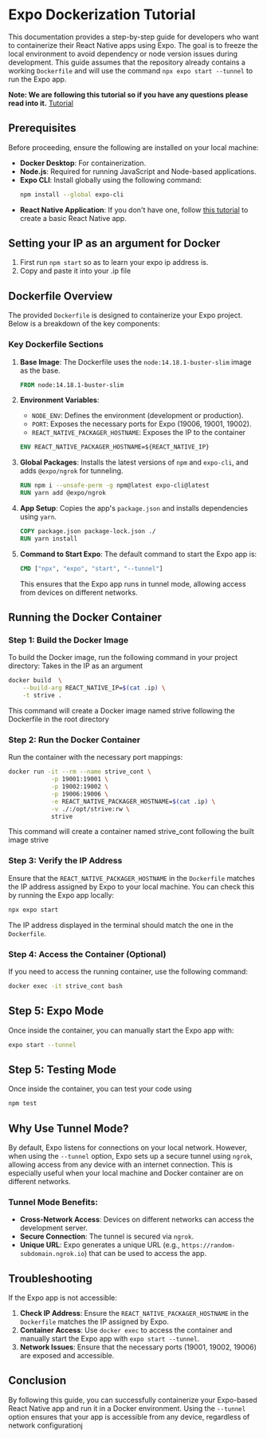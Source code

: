 # Expo Dockerization Tutorial

This documentation provides a step-by-step guide for developers who want to containerize their React Native apps using Expo. The goal is to freeze the local environment to avoid dependency or node version issues during development. This guide assumes that the repository already contains a working `Dockerfile` and will use the command `npx expo start --tunnel` to run the Expo app.

**Note: We are following this tutorial so if you have any questions please read into it.**
[Tutorial](https://medium.com/@ashaymotiwala/dockerize-your-react-native-application-the-right-way-541e049c59cf)

## Prerequisites

Before proceeding, ensure the following are installed on your local machine:

- **Docker Desktop**: For containerization.
- **Node.js**: Required for running JavaScript and Node-based applications.
- **Expo CLI**: Install globally using the following command:
  ```bash
  npm install --global expo-cli
  ```
- **React Native Application**: If you don't have one, follow [this tutorial](https://blog.expo.dev/developing-a-react-native-app-with-expo-cf6566732311) to create a basic React Native app.

## Setting your IP as an argument for Docker

1. First run `npm start` so as to learn your expo ip address is.
2. Copy and paste it into your .ip file

## Dockerfile Overview

The provided `Dockerfile` is designed to containerize your Expo project. Below is a breakdown of the key components:

### Key Dockerfile Sections

1. **Base Image**: The Dockerfile uses the `node:14.18.1-buster-slim` image as the base.

   ```dockerfile
   FROM node:14.18.1-buster-slim
   ```

2. **Environment Variables**:

   - `NODE_ENV`: Defines the environment (development or production).
   - `PORT`: Exposes the necessary ports for Expo (19006, 19001, 19002).
   - `REACT_NATIVE_PACKAGER_HOSTNAME`: Exposes the IP to the container

   ```dockerfile
   ENV REACT_NATIVE_PACKAGER_HOSTNAME=${REACT_NATIVE_IP}
   ```

3. **Global Packages**: Installs the latest versions of `npm` and `expo-cli`, and adds `@expo/ngrok` for tunneling.
   ```dockerfile
   RUN npm i --unsafe-perm -g npm@latest expo-cli@latest
   RUN yarn add @expo/ngrok
   ```
4. **App Setup**: Copies the app's `package.json` and installs dependencies using `yarn`.
   ```dockerfile
   COPY package.json package-lock.json ./
   RUN yarn install
   ```
5. **Command to Start Expo**: The default command to start the Expo app is:
   ```dockerfile
   CMD ["npx", "expo", "start", "--tunnel"]
   ```
   This ensures that the Expo app runs in tunnel mode, allowing access from devices on different networks.

## Running the Docker Container

### Step 1: Build the Docker Image

To build the Docker image, run the following command in your project directory:
Takes in the IP as an argument

```bash
docker build  \
    --build-arg REACT_NATIVE_IP=$(cat .ip) \
    -t strive .
```

This command will create a Docker image named strive following the Dockerfile in the root directory

### Step 2: Run the Docker Container

Run the container with the necessary port mappings:

```bash
docker run -it --rm --name strive_cont \
            -p 19001:19001 \
            -p 19002:19002 \
            -p 19006:19006 \
            -e REACT_NATIVE_PACKAGER_HOSTNAME=$(cat .ip) \
            -v ./:/opt/strive:rw \
            strive
```

This command will create a container named strive_cont following the built image strive

### Step 3: Verify the IP Address

Ensure that the `REACT_NATIVE_PACKAGER_HOSTNAME` in the `Dockerfile` matches the IP address assigned by Expo to your local machine. You can check this by running the Expo app locally:

```bash
npx expo start
```

The IP address displayed in the terminal should match the one in the `Dockerfile`.

### Step 4: Access the Container (Optional)

If you need to access the running container, use the following command:

```bash
docker exec -it strive_cont bash
```

## Step 5: Expo Mode

Once inside the container, you can manually start the Expo app with:

```bash
expo start --tunnel
```

## Step 5: Testing Mode

Once inside the container, you can test your code using

```bash
npm test
```

## Why Use Tunnel Mode?

By default, Expo listens for connections on your local network. However, when using the `--tunnel` option, Expo sets up a secure tunnel using `ngrok`, allowing access from any device with an internet connection. This is especially useful when your local machine and Docker container are on different networks.

### Tunnel Mode Benefits:

- **Cross-Network Access**: Devices on different networks can access the development server.
- **Secure Connection**: The tunnel is secured via `ngrok`.
- **Unique URL**: Expo generates a unique URL (e.g., `https://random-subdomain.ngrok.io`) that can be used to access the app.

## Troubleshooting

If the Expo app is not accessible:

1. **Check IP Address**: Ensure the `REACT_NATIVE_PACKAGER_HOSTNAME` in the `Dockerfile` matches the IP assigned by Expo.
2. **Container Access**: Use `docker exec` to access the container and manually start the Expo app with `expo start --tunnel`.
3. **Network Issues**: Ensure that the necessary ports (19001, 19002, 19006) are exposed and accessible.

## Conclusion

By following this guide, you can successfully containerize your Expo-based React Native app and run it in a Docker environment. Using the `--tunnel` option ensures that your app is accessible from any device, regardless of network configurationj
